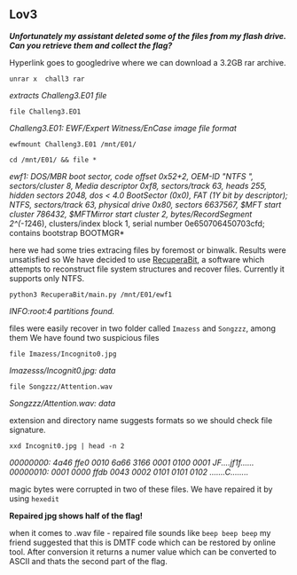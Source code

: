## Lov3

***Unfortunately my assistant deleted some of the files from my flash drive. Can you retrieve them and collect the flag?***


Hyperlink goes to googledrive where we can download a 3.2GB rar archive.

```unrar x  chall3 rar``` 

*extracts Challeng3.E01 file*

```file Challeng3.EO1```

*Challeng3.E01: EWF/Expert Witness/EnCase image file format*
	
```ewfmount Challeng3.E01 /mnt/E01/```


```cd /mnt/E01/ && file * ```

*ewf1: DOS/MBR boot sector, code offset 0x52+2, OEM-ID "NTFS    ", sectors/cluster 8, Media descriptor 0xf8, sectors/track 63, heads 255, hidden sectors 2048, dos < 4.0 BootSector (0x0), FAT (1Y bit by descriptor); NTFS, sectors/track 63, physical drive 0x80, sectors 6637567, $MFT start cluster 786432, $MFTMirror start cluster 2, bytes/RecordSegment 2^(-1*246), clusters/index block 1, serial number 0e650706450703cfd; contains bootstrap BOOTMGR*

here we had some tries extracing files by foremost or binwalk. Results were unsatisfied so We have decided to use [RecuperaBit](https://github.com/Lazza/RecuperaBit), a software which attempts to reconstruct file system structures and recover files. Currently it supports only NTFS.

```python3 RecuperaBit/main.py /mnt/E01/ewf1 ```

*INFO:root:4 partitions found.*

files were easily recover in two folder called ```Imazess``` and ```Songzzz```, among them We have found two suspicious files 

```file Imazess/Incognito0.jpg```

*Imazesss/Incognit0.jpg: data*

```file Songzzz/Attention.wav``` 

*Songzzz/Attention.wav: data*

extension and directory name suggests formats so we should check file signature.

```xxd Incognit0.jpg | head -n 2```

*00000000: 4a46 ffe0 0010 6a66 3166 0001 0100 0001  JF....jf1f......
00000010: 0001 0000 ffdb 0043 0002 0101 0101 0102  .......C........* 

magic bytes were corrupted in two of these files. We have repaired it by using ```hexedit```

**Repaired jpg shows half of the flag!**

when it comes to .wav file - repaired file sounds like ```beep beep beep``` my friend suggested that this is DMTF code which can be restored by online tool. After conversion it returns a numer value which can be converted to ASCII and thats the second part of the flag. 










